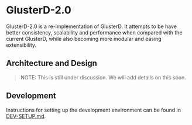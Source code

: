# GlusterD-2.0

GlusterD-2.0 is a re-implementation of GlusterD. It attempts to be have better
consistency, scalability and performance when compared with the current
GlusterD, while also becoming more modular and easing extensibility.

## Architecture and Design
> NOTE: This is still under discussion. We will add details on this soon.

## Development
Instructions for setting up the development environment can be found in [DEV-SETUP.md](DEV-SETUP.md).
